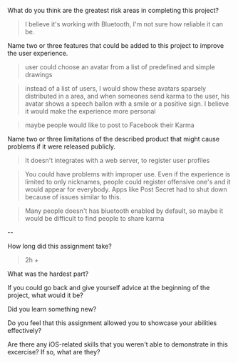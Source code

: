 What do you think are the greatest risk areas in completing this project?

> I believe it's working with Bluetooth, I'm not sure how reliable it can be.


Name two or three features that could be added to this project to improve the user experience.

> user could choose an avatar from a list of predefined and simple drawings

> instead of a list of users, I would show these avatars sparsely distributed in a area, and when someones send karma to the user, his avatar shows a speech ballon with a smile or a positive sign. I believe it would make the experience more personal

> maybe people would like to post to Facebook their Karma

Name two or three limitations of the described product that might cause problems if it were released publicly.

> It doesn't integrates with a web server, to register user profiles

> You could have problems with improper use. Even if the experience is limited to only nicknames, people could register offensive one's and it would appear for everybody. Apps like Post Secret had to shut down because of issues similar to this.

> Many people doesn't has bluetooth enabled by default, so maybe it would be difficult to find people to share karma

--

How long did this assignment take?

> 2h + 


What was the hardest part?

>


If you could go back and give yourself advice at the beginning of the project, what would it be?

>


Did you learn something new?

>


Do you feel that this assignment allowed you to showcase your abilities effectively?

>


Are there any iOS-related skills that you weren't able to demonstrate in this excercise? If so, what are they?

>